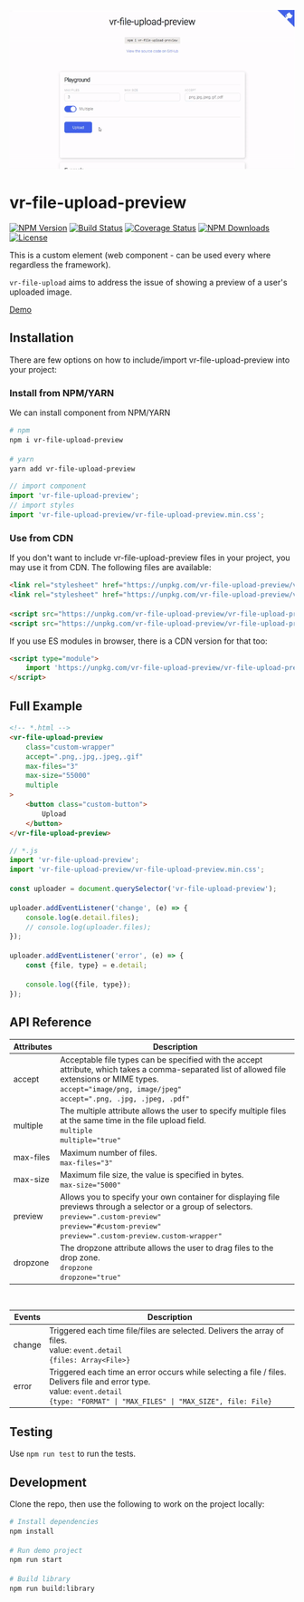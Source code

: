 <p align="center"><a href="https://vreactor.github.io/vr-file-upload-preview/" target="_blank"><img src="demo/assets/demo.gif"></a></p>

# vr-file-upload-preview

<p align="left">
    <a href="https://www.npmjs.com/package/vr-file-upload-preview"><img src="https://img.shields.io/npm/v/vr-file-upload-preview.svg" alt="NPM Version"></a>
    <a href='https://travis-ci.com/VReactor/vr-file-upload-preview.svg?branch=master'><img src='https://travis-ci.com/VReactor/vr-file-upload-preview.svg?branch=master' alt='Build Status' /></a>
    <a href='https://coveralls.io/github/VReactor/vr-file-upload-preview?branch=master'><img src='https://coveralls.io/repos/github/VReactor/vr-file-upload-preview/badge.svg?branch=master' alt='Coverage Status' /></a>
    <a href="https://www.npmjs.com/package/vr-file-upload-preview"><img src="https://img.shields.io/npm/dm/vr-file-upload-preview.svg" alt="NPM Downloads"></a>
    <a href="http://opensource.org/licenses/MIT"><img src="https://img.shields.io/badge/license-MIT-blue.svg" alt="License"></a>
</p>

This is a custom element (web component - can be used every where regardless the framework).

`vr-file-upload` aims to address the issue of showing a preview of a user's uploaded image.

[Demo](https://vreactor.github.io/vr-file-upload-preview/)

## Installation

There are few options on how to include/import vr-file-upload-preview into your project:

### Install from NPM/YARN

We can install component from NPM/YARN


```bash
# npm
npm i vr-file-upload-preview

# yarn
yarn add vr-file-upload-preview
```

```javascript
// import component
import 'vr-file-upload-preview';
// import styles
import 'vr-file-upload-preview/vr-file-upload-preview.min.css';
```

### Use from CDN

If you don't want to include vr-file-upload-preview files in your project, you may use it from CDN. The following files are available:

```html
<link rel="stylesheet" href="https://unpkg.com/vr-file-upload-preview/vr-file-upload-preview.min.css" />
<link rel="stylesheet" href="https://unpkg.com/vr-file-upload-preview/vr-file-upload-preview.css" />

<script src="https://unpkg.com/vr-file-upload-preview/vr-file-upload-preview.min.js"></script>
<script src="https://unpkg.com/vr-file-upload-preview/vr-file-upload-preview.esm.js"></script>
```

If you use ES modules in browser, there is a CDN version for that too:

```html
<script type="module">
    import 'https://unpkg.com/vr-file-upload-preview/vr-file-upload-preview.umd.js'
</script>
```

## Full Example

```html
<!-- *.html -->
<vr-file-upload-preview
    class="custom-wrapper"
    accept=".png,.jpg,.jpeg,.gif"
    max-files="3"
    max-size="55000"
    multiple
>
    <button class="custom-button">
        Upload
    </button>
</vr-file-upload-preview>
```

```javascript
// *.js
import 'vr-file-upload-preview';
import 'vr-file-upload-preview/vr-file-upload-preview.min.css';

const uploader = document.querySelector('vr-file-upload-preview');

uploader.addEventListener('change', (e) => {
    console.log(e.detail.files);
    // console.log(uploader.files);
});

uploader.addEventListener('error', (e) => {
    const {file, type} = e.detail;

    console.log({file, type});
});
```

## API Reference

| Attributes | Description |
| --- | --- |
| accept | Acceptable file types can be specified with the accept attribute, which takes a comma-separated list of allowed file extensions or MIME types. <br/> `accept="image/png, image/jpeg"` <br/> `accept=".png, .jpg, .jpeg, .pdf"` |
| multiple | The multiple attribute allows the user to specify multiple files at the same time in the file upload field. <br/> `multiple` <br/> `multiple="true"` |
| max-files | Maximum number of files. <br/> `max-files="3"` |
| max-size | Maximum file size, the value is specified in bytes. <br/> `max-size="5000"` 
| preview | Allows you to specify your own container for displaying file previews through a selector or a group of selectors. <br/> `preview=".custom-preview"` <br/> `preview="#custom-preview"` <br/> `preview=".custom-preview.custom-wrapper"` 
| dropzone | The dropzone attribute allows the user to drag files to the drop zone. <br/> `dropzone` <br/> `dropzone="true"` |

<br/>

| Events | Description |
| --- | --- |
| change | Triggered each time file/files are selected. Delivers the array of files. <br/> value: `event.detail` <br/> `{files: Array<File>}` |
| error | Triggered each time an error occurs while selecting a file / files. Delivers file and error type. <br/> value: `event.detail` <br/> `{type: "FORMAT" \| "MAX_FILES" \| "MAX_SIZE", file: File}`  |

<style>
    table {
        width: 100%;
    }
</style>

## Testing

Use `npm run test` to run the tests.

## Development

Clone the repo, then use the following to work on the project locally:

```bash
# Install dependencies
npm install

# Run demo project
npm run start

# Build library
npm run build:library
```
